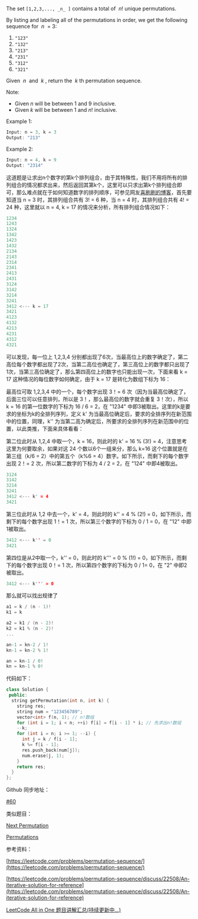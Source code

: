 The set `[1,2,3,..., _n_ ]` contains a total of  _n_! unique permutations.

By listing and labeling all of the permutations in order, we get the following sequence for  _n_  = 3:

1. `"123"`
2. `"132"`
3. `"213"`
4. `"231"`
5. `"312"`
6. `"321"`

Given  _n_  and  _k_ , return the  _k_ th permutation sequence.

Note:

- Given _n_ will be between 1 and 9 inclusive.
- Given _k_ will be between 1 and _n_! inclusive.

Example 1:

```cpp
Input: n = 3, k = 3
Output: "213"
```

Example 2:

```cpp
Input: n = 4, k = 9
Output: "2314"
```

这道题是让求出n个数字的第k个排列组合，由于其特殊性，我们不用将所有的排列组合的情况都求出来，然后返回其第k个，这里可以只求出第k个排列组合即可，那么难点就在于如何知道数字的排列顺序，可参见网友[喜刷刷的博客](http://bangbingsyb.blogspot.com/2014/11/leetcode-permutation-sequence.html)，首先要知道当 n = 3 时，其排列组合共有 3! = 6 种，当 n = 4 时，其排列组合共有 4! = 24 种，这里就以 n = 4, k = 17 的情况来分析，所有排列组合情况如下：

```cpp
1234
1243
1324
1342
1423
1432
2134
2143
2314
2341
2413
2431
3124
3142
3214
3241
3412 <--- k = 17
3421
4123
4132
4213
4231
4312
4321
```

可以发现，每一位上 1,2,3,4 分别都出现了6次，当最高位上的数字确定了，第二高位每个数字都出现了2次，当第二高位也确定了，第三高位上的数字都只出现了1次，当第三高位确定了，那么第四高位上的数字也只能出现一次，下面来看 k = 17 这种情况的每位数字如何确定，由于 k = 17 是转化为数组下标为 16：

最高位可取 1,2,3,4 中的一个，每个数字出现 3！= 6 次（因为当最高位确定了，后面三位可以任意排列，所以是 3！，那么最高位的数字就会重复 3！次），所以 k = 16 的第一位数字的下标为 16 / 6 = 2，在 "1234" 中即3被取出。这里的k是要求的坐标为k的全排列序列，定义 k' 为当最高位确定后，要求的全排序列在新范围中的位置，同理，k'' 为当第二高为确定后，所要求的全排列序列在新范围中的位置，以此类推，下面来具体看看：

第二位此时从 1,2,4 中取一个，k = 16，则此时的 k' = 16 % (3!) = 4，注意思考这里为何要取余，如果对这 24 个数以6个一组来分，那么 k=16 这个位置就是在第三组（k/6 = 2）中的第五个（k%6 = 4）数字。如下所示，而剩下的每个数字出现 2！= 2 次，所以第二数字的下标为 4 / 2 = 2，在 "124" 中即4被取出。

```cpp
3124
3142
3214
3241
3412 <--- k' = 4
3421
```

第三位此时从 1,2 中去一个，k' = 4，则此时的 k'' = 4 % (2!) = 0，如下所示，而剩下的每个数字出现 1！= 1 次，所以第三个数字的下标为 0 / 1 = 0，在 "12" 中即1被取出。

```cpp
3412 <--- k'' = 0
3421
```

第四位是从2中取一个，k'' = 0，则此时的 k''' = 0 % (1!) = 0，如下所示，而剩下的每个数字出现 0！= 1 次，所以第四个数字的下标为 0 / 1= 0，在 "2" 中即2被取出。

```cpp
3412 <--- k''' = 0
```

那么就可以找出规律了

```cpp
a1 = k / (n - 1)!
k1 = k

a2 = k1 / (n - 2)!
k2 = k1 % (n - 2)!
...

an-1 = kn-2 / 1!
kn-1 = kn-2 % 1!

an = kn-1 / 0!
kn = kn-1 % 0!
```

代码如下：

```cpp
class Solution {
 public:
  string getPermutation(int n, int k) {
    string res;
    string num = "123456789";
    vector<int> f(n, 1); // n!数组
    for (int i = 1; i < n; ++i) f[i] = f[i - 1] * i; // 先求出n!数组
    --k;
    for (int i = n; i >= 1; --i) {
      int j = k / f[i - 1];
      k %= f[i - 1];
      res.push_back(num[j]);
      num.erase(j, 1);
    }
    return res;
  }
};
```

Github 同步地址：

[#60](https://github.com/grandyang/leetcode/issues/60)

类似题目：

[Next Permutation](http://www.cnblogs.com/grandyang/p/4428207.html)

[Permutations](http://www.cnblogs.com/grandyang/p/4358848.html)

参考资料：

[https://leetcode.com/problems/permutation-sequence/](https://leetcode.com/problems/permutation-sequence/)

[https://leetcode.com/problems/permutation-sequence/discuss/22508/An-iterative-solution-for-reference](https://leetcode.com/problems/permutation-sequence/discuss/22508/An-iterative-solution-for-reference)

[LeetCode All in One 题目讲解汇总(持续更新中...)](http://www.cnblogs.com/grandyang/p/4606334.html)